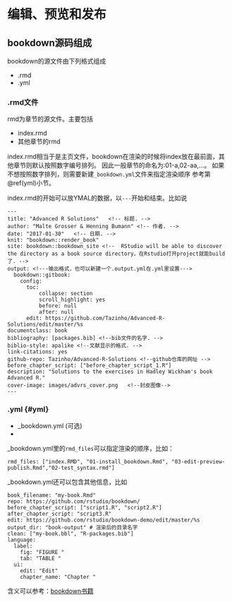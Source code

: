 # 编辑、预览和发布

## bookdown源码组成

bookdown的源文件由下列格式组成
- .rmd
- .yml

### .rmd文件

rmd为章节的源文件。主要包括
- index.rmd 
- 其他章节的rmd

index.rmd相当于是主页文件，bookdown在渲染的时候将index放在最前面，其他章节则默认按照数字编号排列。
因此一般章节的命名为:01-a,02-aa,...。 如果不想按照数字排列，则需要新建`_bookdown.yml`文件来指定渲染顺序
参考第\@ref(yml)小节。

index.rmd的开始可以放YMAL的数据，以`---`开始和结束。比如说

```
--- 
title: "Advanced R Solutions"   <!-- 标题. -->
author: "Malte Grosser & Henning Bumann" <!-- 作者. -->
date: "2017-01-30"   <!-- 日期. -->
knit: "bookdown::render_book" 
site: bookdown::bookdown_site <!--  RStudio will be able to discover the directory as a book source directory，在Rstudio打开project就能build了. -->
output: <!---输出格式，也可以新建一个.output.yml在.yml里设置--->
  bookdown::gitbook:
    config:
      toc:
          collapse: section
          scroll_highlight: yes
          before: null
          after: null
      edit: https://github.com/Tazinho/Advanced-R-Solutions/edit/master/%s
documentclass: book
bibliography: [packages.bib] <!--bib文件的名字. -->
biblio-style: apalike <!--文献显示的格式. -->
link-citations: yes
github-repo: Tazinho/Advanced-R-Solutions <!--github仓库的网址 -->
before_chapter_script: ["before_chapter_script_1.R"]
description: "Solutions to the exercises in Hadley Wickham's book Advanced R."
cover-image: images/advrs_cover.png   <!--封皮图像-->
---
```

### .yml {#yml}

- _bookdown.yml (可选)
- 


_bookdown.yml里的`rmd_files`可以指定渲染的顺序，比如：
```
rmd_files: ["index.RMD", "01-install_bookdown.Rmd", "03-edit-preview-publish.Rmd","02-test_syntax.rmd"]
```

_bookdown.yml还可以包含其他信息，比如
```
book_filename: "my-book.Rmd"
repo: https://github.com/rstudio/bookdown/
before_chapter_script: ["script1.R", "script2.R"]
after_chapter_script: "script3.R"
edit: https://github.com/rstudio/bookdown-demo/edit/master/%s
output_dir: "book-output" # 渲染后的目录名字
clean: ["my-book.bbl", "R-packages.bib"]
language:
  label:
    fig: "FIGURE "
    tab: "TABLE "
  ui:
    edit: "Edit"
    chapter_name: "Chapter "
```
含义可以参考：[bookdown书籍](https://bookdown.org/yihui/bookdown/configuration.html#configuration)
